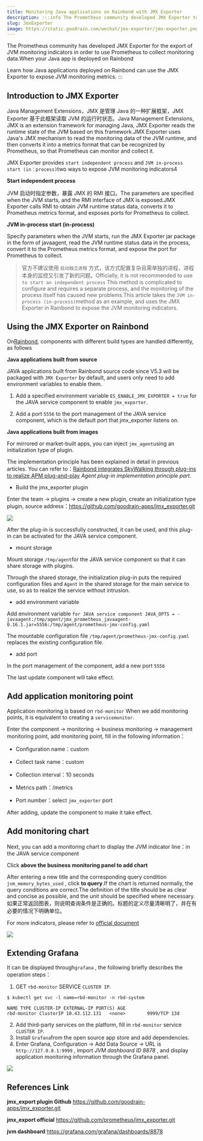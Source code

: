 ```yaml
---
title: Monitoring Java applications on Rainbond with JMX Exporter
description: :::info The Prometheus community developed JMX Exporter to export JVM monitoring metrics so that Prometheus can be used to collect monitoring data.When your Java application is deployed on Rainbond
slug: JmxExporter
image: https://static.goodrain.com/wechat/jmx-exporter/jmx-exporter.png
---
```


The Prometheus community has developed JMX Exporter for the export of JVM monitoring indicators in order to use Prometheus to collect monitoring data.When your Java app is deployed on Rainbond

Learn how Java applications deployed on Rainbond can use the JMX Exporter to expose JVM monitoring metrics. :::

<!--truncate-->

## Introduction to JMX Exporter

Java Management Extensions，JMX 是管理 Java 的一种扩展框架，JMX Exporter 基于此框架读取 JVM 的运行时状态。Java Management Extensions, JMX is an extension framework for managing Java, JMX Exporter reads the runtime state of the JVM based on this framework.JMX Exporter uses Java's JMX mechanism to read the monitoring data of the JVM runtime, and then converts it into a metrics format that can be recognized by Prometheus, so that Prometheus can monitor and collect it.

JMX Exporter provides `start independent process` and `JVM in-process start (in：process)`two ways to expose JVM monitoring indicators4

**Start independent process**

JVM 启动时指定参数，暴露 JMX 的 RMI 接口。The parameters are specified when the JVM starts, and the RMI interface of JMX is exposed.JMX Exporter calls RMI to obtain JVM runtime status data, converts it to Prometheus metrics format, and exposes ports for Prometheus to collect.

**JVM in-process start (in-process)**

Specify parameters when the JVM starts, run the JMX Exporter jar package in the form of javaagent, read the JVM runtime status data in the process, convert it to the Prometheus metrics format, and expose the port for Prometheus to collect.

> 官方不建议使用 `启动独立进程` 方式，该方式配置复杂且需单独的进程，进程本身的监控又引发了新的问题。Officially, it is not recommended to use `to start an independent process` This method is complicated to configure and requires a separate process, and the monitoring of the process itself has caused new problems.This article takes the `JVM in-process (in-process)`method as an example, and uses the JMX Exporter in Rainbond to expose the JVM monitoring indicators.

## Using the JMX Exporter on Rainbond

On[Rainbond](https://www.rainbond.com?channel=k8s), components with different build types are handled differently, as follows

**Java applications built from source**

JAVA applications built from Rainbond source code since V5.3 will be packaged with `JMX Exporter` by default, and users only need to add environment variables to enable them.

1. Add a specified environment variable `ES_ENABLE_JMX_EXPORTER = true` for the JAVA service component to enable `jmx_exporter`.

2. Add a port `5556` to the port management of the JAVA service component, which is the default port that jmx_exporter listens on.

**Java applications built from images**

For mirrored or market-built apps, you can inject `jmx_agent`using an initialization type of plugin.

The implementation principle has been explained in detail in previous articles. You can refer to：[Rainbond integrates SkyWalking through plug-ins to realize APM plug-and-play](https://mp.weixin.qq.com/s/cqZsy2TEYStoRaDDOdSbcQ) _Agent plug-in implementation principle part_.

- Build the jmx_exporter plugin

Enter the team -> plugins -> create a new plugin, create an initialization type plugin, source address：https://github.com/goodrain-apps/jmx_exporter.git

![](https://static.goodrain.com/wechat/app-monitor/create_jmx.png)

After the plug-in is successfully constructed, it can be used, and this plug-in can be activated for the JAVA service component.

- mount storage

Mount storage `/tmp/agent`for the JAVA service component so that it can share storage with plugins.

Through the shared storage, the initialization plug-in puts the required configuration files and `Agent` in the shared storage for the main service to use, so as to realize the service without intrusion.

- add environment variable

Add environment variable `for JAVA service component JAVA_OPTS = -javaagent:/tmp/agent/jmx_prometheus_javaagent-0.16.1.jar=5556:/tmp/agent/prometheus-jmx-config.yaml`

The mountable configuration file `/tmp/agent/prometheus-jmx-config.yaml` replaces the existing configuration file.

- add port

In the port management of the component, add a new port `5556`

The last update component will take effect.

## Add application monitoring point

Application monitoring is based on `rbd-monitor` When we add monitoring points, it is equivalent to creating a `servicemonitor`.

Enter the component -> monitoring -> business monitoring -> management monitoring point, add monitoring point, fill in the following information：

- Configuration name：custom

- Collect task name：custom

- Collection interval：10 seconds

- Metrics path：/metrics

- Port number：select `jmx_exporter` port

After adding, update the component to make it take effect.

## Add monitoring chart

Next, you can add a monitoring chart to display the JVM indicator line：in the JAVA service component

Click **above the business monitoring panel to add chart**

After entering a new title and the corresponding query condition `jvm_memory_bytes_used` , click **to query**.If the chart is returned normally, the query conditions are correct.The definition of the title should be as clear and concise as possible, and the unit should be specified where necessary.如果正常返回图表，则说明查询条件是正确的。标题的定义尽量清晰明了，并在有必要的情况下明确单位。

For more indicators, please refer to [official document](https://github.com/prometheus/jmx_exporter)

![](https://static.goodrain.com/docs/5.3/practices/app-dev/java-exporter/java-exporter-2.png)

## Extending Grafana

It can be displayed through`grafana` , the following briefly describes the operation steps：

1. GET `rbd-monitor` SERVICE `CLUSTER IP`.

```shell
$ kubectl get svc -l name=rbd-monitor -n rbd-system

NAME TYPE CLUSTER-IP EXTERNAL-IP PORT(S) AGE
rbd-monitor ClusterIP 10.43.112.131   <none>        9999/TCP 13d
```

2. Add third-party services on the platform, fill in `rbd-monitor` service `CLUSTER IP`.
3. Install `Grafana`from the open source app store and add dependencies.
4. Enter Grafana, Configuration -> Add Data Source -> URL is `http://127.0.0.1:9999` , import _JVM dashboard ID 8878_ , and display application monitoring information through the Grafana panel.

![](https://static.goodrain.com/wechat/app-monitor/grafana-dashboard.png)

## References Link

**jmx_export plugin Github**  https://github.com/goodrain-apps/jmx_exporter.git

**jmx_export official**  https://github.com/prometheus/jmx_exporter.git

**jvm dashboard**  https://grafana.com/grafana/dashboards/8878

